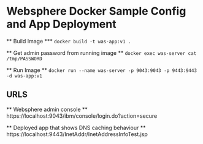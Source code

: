 # Websphere Docker Sample Config and App Deployment

** Build Image ***
`docker build -t was-app:v1 .`

** Get admin password from running image **
`docker exec was-server cat /tmp/PASSWORD`

** Run Image **
`docker run --name was-server -p 9043:9043 -p 9443:9443 -d was-app:v1`

## URLS
** Websphere admin console **
https://localhost:9043/ibm/console/login.do?action=secure

** Deployed app that shows DNS caching behaviour **
https://localhost:9443/InetAddr/InetAddressInfoTest.jsp